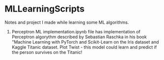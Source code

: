 # MLLearningScripts
Notes and project I made while learning some ML algorithms.
1. Perceptron ML implementation.ipynb file has implementation of Perceptron algorythm described by Sebastian Raschka in his book "Machine Learning with PyTorch and Scikit-Learn on the Iris dataset and Kaggle Titanic dataset. 
Plot Twist - this model could learn and predict if the person survives on the Titanic!
